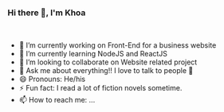 ### Hi there 👋, I'm Khoa
<br>

* 🔭 I’m currently working on Front-End for a business website
* 🌱 I’m currently learning NodeJS and ReactJS
* 👯 I’m looking to collaborate on Website related project
* 💬 Ask me about everything!! I love to talk to people 🥳
* 😄 Pronouns: He/his
* ⚡ Fun fact: I read a lot of fiction novels sometime.
* 📫 How to reach me: ...


<!--
**khoaLib/khoaLib** is a ✨ _special_ ✨ repository because its `README.md` (this file) appears on your GitHub profile.

Here are some ideas to get you started:

- 🔭 I’m currently working on ...
- 🌱 I’m currently learning ...
- 👯 I’m looking to collaborate on ...
- 🤔 I’m looking for help with ...
- 💬 Ask me about ...
- 📫 How to reach me: ...
- 😄 Pronouns: He/his
- ⚡ Fun fact: ...
-->
